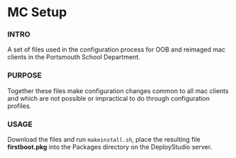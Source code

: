 # MC Setup

### INTRO
A set of files used in the configuration process for OOB and reimaged mac clients in the Portsmouth School Department.

### PURPOSE
Together these files make configuration changes common to all mac clients and which are not possible or impractical to do through configuration profiles.

### USAGE
Download the files and run `makeinstall.sh`, place the resulting file __firstboot.pkg__ into the Packages directory on the DeployStudio server.
